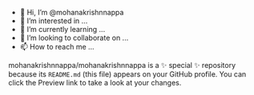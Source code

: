 - 👋 Hi, I’m @mohanakrishnnappa
- 👀 I’m interested in ...
- 🌱 I’m currently learning ...
- 💞️ I’m looking to collaborate on ...
- 📫 How to reach me ...


mohanakrishnnappa/mohanakrishnnappa is a ✨ special ✨ repository because its `README.md` (this file) appears on your GitHub profile.
You can click the Preview link to take a look at your changes.


